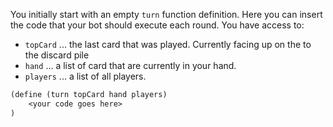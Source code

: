 You initially start with an empty `turn` function definition. Here you can insert the code that your bot should execute each round. You have access to:

- `topCard` ... the last card that was played. Currently facing up on the to the discard pile
- `hand` ... a list of card that are currently in your hand.
- `players` ... a list of all players.

```Scheme
(define (turn topCard hand players)
    <your code goes here>
)
```

